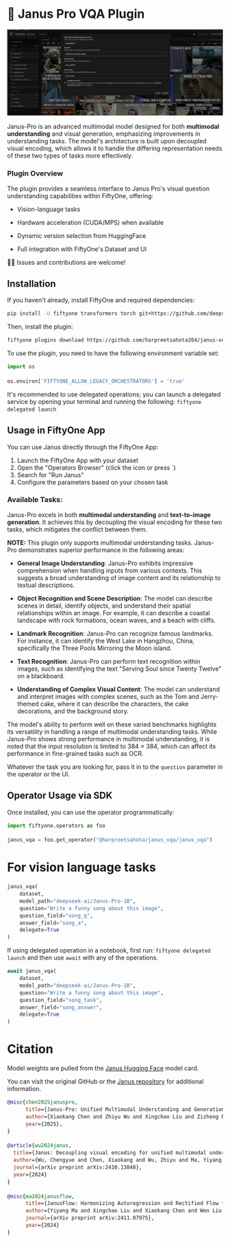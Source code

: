 # 🐋 Janus Pro VQA Plugin


![Janus VQA FiftyOne Plugin](./assets/app-ui.png)


Janus-Pro is an advanced multimodal model designed for both **multimodal understanding** and visual generation, emphasizing improvements in understanding tasks. The model's architecture is built upon decoupled visual encoding, which allows it to handle the differing representation needs of these two types of tasks more effectively.


### Plugin Overview

The plugin provides a seamless interface to Janus Pro's visual question understanding capabilities within FiftyOne, offering:

* Vision-language tasks

* Hardware acceleration (CUDA/MPS) when available

* Dynamic version selection from HuggingFace

* Full integration with FiftyOne's Dataset and UI

🙏🏽 Issues and contributions are welcome!

## Installation

If you haven't already, install FiftyOne and required dependencies:

```bash
pip install -U fiftyone transformers torch git+https://github.com/deepseek-ai/Janus.git
```

Then, install the plugin:

```bash
fiftyone plugins download https://github.com/harpreetsahota204/janus-vqa-fiftyone
```

To use the plugin, you need to have the following environment variable set:

```python
import os

os.environ['FIFTYONE_ALLOW_LEGACY_ORCHESTRATORS'] = 'true'
```

It's recommended to use delegated operations; you can launch a delegated service by opening your terminal and running the following: `fiftyone delegated launch`

## Usage in FiftyOne App

You can use Janus directly through the FiftyOne App:

1. Launch the FiftyOne App with your dataset
2. Open the "Operators Browser" (click the icon or press `)
3. Search for "Run Janus"
4. Configure the parameters based on your chosen task

### Available Tasks:

Janus-Pro excels in both **multimodal understanding** and **text-to-image generation**. It achieves this by decoupling the visual encoding for these two tasks, which mitigates the conflict between them.

**NOTE:** This plugin only supports multimodal understanding tasks. Janus-Pro demonstrates superior performance in the following areas:

*   **General Image Understanding**: Janus-Pro exhibits impressive comprehension when handling inputs from various contexts. This suggests a broad understanding of image content and its relationship to textual descriptions.

*  **Object Recognition and Scene Description**: The model can describe scenes in detail, identify objects, and understand their spatial relationships within an image. For example, it can describe a coastal landscape with rock formations, ocean waves, and a beach with cliffs.

*   **Landmark Recognition**: Janus-Pro can recognize famous landmarks. For instance, it can identify the West Lake in Hangzhou, China, specifically the Three Pools Mirroring the Moon island.

*   **Text Recognition**: Janus-Pro can perform text recognition within images, such as identifying the text "Serving Soul since Twenty Twelve" on a blackboard.

* **Understanding of Complex Visual Content**: The model can understand and interpret images with complex scenes, such as the Tom and Jerry-themed cake, where it can describe the characters, the cake decorations, and the background story.

The model's ability to perform well on these varied benchmarks highlights its versatility in handling a range of multimodal understanding tasks. While Janus-Pro shows strong performance in multimodal understanding, it is noted that the input resolution is limited to 384 × 384, which can affect its performance in fine-grained tasks such as OCR.

Whatever the task you are looking for, pass it in to the `question` parameter in the operator or the UI.

## Operator Usage via SDK

Once installed, you can use the operator programmatically:

```python
import fiftyone.operators as foo

janus_vqa = foo.get_operator("@harpreetsahota/janus_vqa/janus_vqa")
```

# For vision language tasks

```python
janus_vqa(
    dataset,
    model_path="deepseek-ai/Janus-Pro-1B",
    question="Write a funny song about this image",
    question_field="song_q",
    answer_field="song_a",
    delegate=True
)
```


If using delegated operation in a notebook, first run: `fiftyone delegated launch` and then use `await` with any of the operations.

```python
await janus_vqa(
    dataset,
    model_path="deepseek-ai/Janus-Pro-1B",
    question="Write a funny song about this image",
    question_field="song_task",
    answer_field="song_answer",
    delegate=True
)
```

# Citation

Model weights are pulled from the [Janus Hugging Face](https://huggingface.co/deepseek-ai/Janus-Pro-7B) model card.

You can visit the original GitHub or the [Janus repository](https://github.com/deepseek-ai/Janus) for additional information.

```bibtex
@misc{chen2025januspro,
      title={Janus-Pro: Unified Multimodal Understanding and Generation with Data and Model Scaling}, 
      author={Xiaokang Chen and Zhiyu Wu and Xingchao Liu and Zizheng Pan and Wen Liu and Zhenda Xie and Xingkai Yu and Chong Ruan},
      year={2025},
}

@article{wu2024janus,
  title={Janus: Decoupling visual encoding for unified multimodal understanding and generation},
  author={Wu, Chengyue and Chen, Xiaokang and Wu, Zhiyu and Ma, Yiyang and Liu, Xingchao and Pan, Zizheng and Liu, Wen and Xie, Zhenda and Yu, Xingkai and Ruan, Chong and others},
  journal={arXiv preprint arXiv:2410.13848},
  year={2024}
}

@misc{ma2024janusflow,
      title={JanusFlow: Harmonizing Autoregression and Rectified Flow for Unified Multimodal Understanding and Generation}, 
      author={Yiyang Ma and Xingchao Liu and Xiaokang Chen and Wen Liu and Chengyue Wu and Zhiyu Wu and Zizheng Pan and Zhenda Xie and Haowei Zhang and Xingkai yu and Liang Zhao and Yisong Wang and Jiaying Liu and Chong Ruan},
      journal={arXiv preprint arXiv:2411.07975},
      year={2024}
}
```
